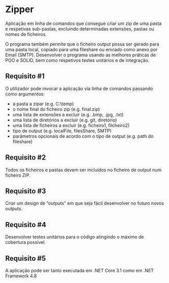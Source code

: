 # Zipper
Aplicação em linha de comandos que consegue criar um zip de uma pasta e respetivas sub-pastas, excluindo determinadas extensões, pastas ou nomes de ficheiros.

O programa também permite que o ficheiro output possa ser gerado para uma pasta local, copiado
para uma fileshare ou enviado como anexo por Email (SMTP).
Desenvolver o programa usando as melhores práticas de POO e SOLID, bem como respetivos testes
unitários e de integração.

## Requisito #1
O utilizador pode invocar a aplicação via linha de comandos passando como argumentos:
- a pasta a zipar (e.g. C:\\temp)
- o nome final do ficheiro zip (e.g. final.zip)
- uma lista de extensões a excluir (e.g. .bmp, .jpg, .txt)
- uma lista de diretórios a excluir (e.g. git, diretório)
- uma lista de ficheiros a excluir (e.g. ficheiro1, filcheiro2)
- tipo de output (e.g. localFile, filesShare, SMTP)
- parâmetros opcionais de acordo com o tipo de output (e.g. path do fileshare)
  
## Requisito #2
Todos os ficheiros e pastas devem ser incluídos no ficheiro de output num ficheiro ZIP.

## Requisito #3
Criar um design de “outputs” em que seja fácil desenvolver no futuro novos outputs.

## Requisito #4
Desenvolver testes unitários para o código atingindo o máximo de cobertura possível.

## Requisito #5
A aplicação pode ser tanto executada em .NET Core 3.1 como em .NET Framework 4.8

